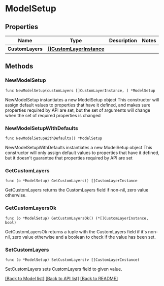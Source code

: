 # ModelSetup

## Properties

Name | Type | Description | Notes
------------ | ------------- | ------------- | -------------
**CustomLayers** | [**[]CustomLayerInstance**](CustomLayerInstance.md) |  | 

## Methods

### NewModelSetup

`func NewModelSetup(customLayers []CustomLayerInstance, ) *ModelSetup`

NewModelSetup instantiates a new ModelSetup object
This constructor will assign default values to properties that have it defined,
and makes sure properties required by API are set, but the set of arguments
will change when the set of required properties is changed

### NewModelSetupWithDefaults

`func NewModelSetupWithDefaults() *ModelSetup`

NewModelSetupWithDefaults instantiates a new ModelSetup object
This constructor will only assign default values to properties that have it defined,
but it doesn't guarantee that properties required by API are set

### GetCustomLayers

`func (o *ModelSetup) GetCustomLayers() []CustomLayerInstance`

GetCustomLayers returns the CustomLayers field if non-nil, zero value otherwise.

### GetCustomLayersOk

`func (o *ModelSetup) GetCustomLayersOk() (*[]CustomLayerInstance, bool)`

GetCustomLayersOk returns a tuple with the CustomLayers field if it's non-nil, zero value otherwise
and a boolean to check if the value has been set.

### SetCustomLayers

`func (o *ModelSetup) SetCustomLayers(v []CustomLayerInstance)`

SetCustomLayers sets CustomLayers field to given value.



[[Back to Model list]](../README.md#documentation-for-models) [[Back to API list]](../README.md#documentation-for-api-endpoints) [[Back to README]](../README.md)


